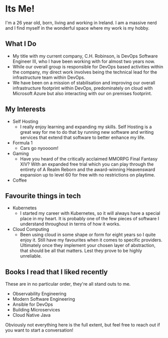 
# Its Me!

I'm a 26 year old, born, living and working in Ireland. I am a massive nerd and I find myself in the wonderful space where my work is my hobby. 

## What I Do
- My title with my current company, C.H. Robinson, is DevOps Software Engineer III, who I have been working with for almost two years now.
- While our overall group is responsible for DevOps based activities within the company, my direct work involves being the technical lead for the infrastructure team within DevOps.
- We have been on a mission of stabilisation and improving our overall infrastructure footprint within DevOps, predominately on cloud with Microsoft Azure but also interacting with our on premises footprint.

## My Interests
- Self Hosting
	- I really enjoy learning and expanding my skills. Self Hosting is a great way for me to do that by running new software and writing services that extend that software to better enhance my life.
- Formula 1
	- Cars go nyoooom!
- Gaming
	- Have you heard of the critically acclaimed MMORPG Final Fantasy XIV? With an expanded free trial which you can play through the entirety of A Realm Reborn and the award-winning Heavensward expansion up to level 60 for free with no restrictions on playtime.
- Coffee

## Favourite things in tech
- Kubernetes
	- I started my career with Kubernetes, so it will always have a special place in my heart. It is probably one of the few pieces of software I understand throughout in terms of how it works.
- Cloud Computing
	- Been using cloud in some shape or form for eight years so I quite enjoy it. Still have my favourites when it comes to specific providers. Ultimately once they implement your chosen layer of abstraction, that should be all that matters. Lest they prove to be highly unreliable.

## Books I read that I liked recently
These are in no particular order, they're all stand outs to me.

- Observability Engineering
- Modern Software Engineering
- Ansible for DevOps
- Building Microservices
- Cloud Native Java

Obviously not everything here is the full extent, but feel free to reach out if you want to start a conversation!
